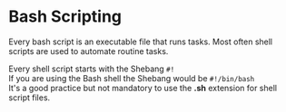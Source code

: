 # Bash Scripting

Every bash script is an executable file that runs tasks. Most often shell scripts
are used to automate routine tasks. 

Every shell script starts with the Shebang ``#!`` \
If you are using the Bash shell the Shebang would be ``#!/bin/bash`` \
It's a good practice but not mandatory to use the **.sh** extension for shell script files.



